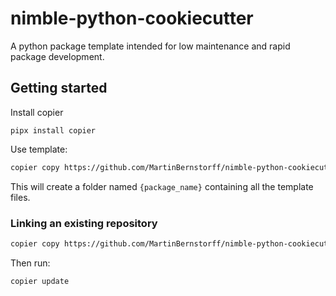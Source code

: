 # nimble-python-cookiecutter
A python package template intended for low maintenance and rapid package development.

## Getting started

Install copier
```
pipx install copier
```

Use template:
```bash
copier copy https://github.com/MartinBernstorff/nimble-python-cookiecutter /destination_dir
```
This will create a folder named `{package_name}` containing all the template files.


### Linking an existing repository
```bash
copier copy https://github.com/MartinBernstorff/nimble-python-cookiecutter .
```

Then run:
```bash
copier update
```